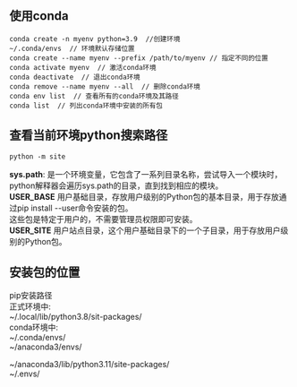 ## 使用conda
```
conda create -n myenv python=3.9  //创建环境
~/.conda/envs  // 环境默认存储位置
conda create --name myenv --prefix /path/to/myenv // 指定不同的位置 
conda activate myenv  // 激活conda环境		
conda deactivate  // 退出conda环境		 
conda remove --name myenv --all  // 删除conda环境		
conda env list  // 查看所有的conda环境及其路径 
conda list  // 列出conda环境中安装的所有包 
```
## 查看当前环境python搜索路径
```
python -m site
```
**sys.path**: 是一个环境变量，它包含了一系列目录名称，尝试导入一个模块时，python解释器会遍历sys.path的目录，直到找到相应的模块。  
**USER_BASE**
用户基础目录，存放用户级别的Python包的基本目录，用于存放通过pip install --user命令安装的包。  
这些包是特定于用户的，不需要管理员权限即可安装。  
**USER_SITE**
用户站点目录，这个用户基础目录下的一个子目录，用于存放用户级别的Python包。  
## 安装包的位置
pip安装路径  
正式环境中:  
	~/.local/lib/python3.8/sit-packages/  
conda环境中:  
	~/.conda/envs/  
	~/anaconda3/envs/  

~/anaconda3/lib/python3.11/site-packages/  
~/.envs/  















